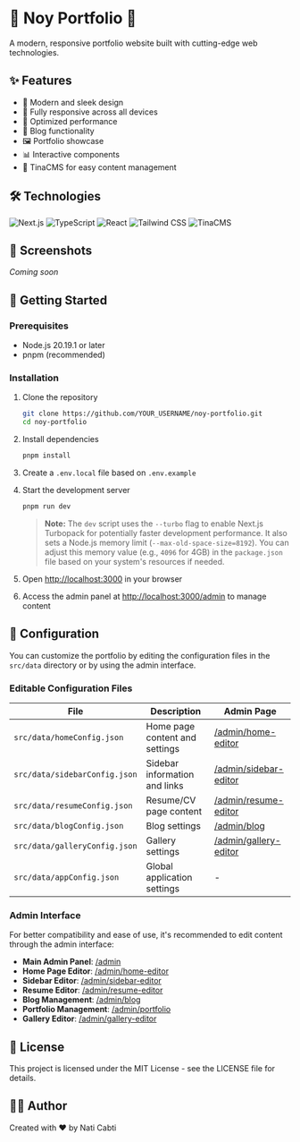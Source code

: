 # 🌟 Noy Portfolio 🌟

A modern, responsive portfolio website built with cutting-edge web technologies.

## ✨ Features

- 🎨 Modern and sleek design
- 📱 Fully responsive across all devices
- 🚀 Optimized performance
- 📝 Blog functionality
- 🖼️ Portfolio showcase
- 📊 Interactive components
- 🔧 TinaCMS for easy content management

## 🛠️ Technologies

![Next.js](https://img.shields.io/badge/Next.js-000000?style=for-the-badge&logo=next.js&logoColor=white)
![TypeScript](https://img.shields.io/badge/TypeScript-3178C6?style=for-the-badge&logo=typescript&logoColor=white)
![React](https://img.shields.io/badge/React-61DAFB?style=for-the-badge&logo=react&logoColor=black)
![Tailwind CSS](https://img.shields.io/badge/Tailwind_CSS-38B2AC?style=for-the-badge&logo=tailwind-css&logoColor=white)
![TinaCMS](https://img.shields.io/badge/TinaCMS-302454?style=for-the-badge&logo=tinacms&logoColor=white)

## 📸 Screenshots

_Coming soon_

## 🚀 Getting Started

### Prerequisites

- Node.js 20.19.1 or later
- pnpm (recommended)

### Installation

1. Clone the repository

   ```bash
   git clone https://github.com/YOUR_USERNAME/noy-portfolio.git
   cd noy-portfolio
   ```

2. Install dependencies

   ```bash
   pnpm install
   ```

3. Create a `.env.local` file based on `.env.example`

4. Start the development server

   ```bash
   pnpm run dev
   ```

   > **Note:** The `dev` script uses the `--turbo` flag to enable Next.js Turbopack for potentially faster development performance. It also sets a Node.js memory limit (`--max-old-space-size=8192`). You can adjust this memory value (e.g., `4096` for 4GB) in the `package.json` file based on your system's resources if needed.

5. Open [http://localhost:3000](http://localhost:3000) in your browser

6. Access the admin panel at [http://localhost:3000/admin](http://localhost:3000/admin) to manage content

## 🔧 Configuration

You can customize the portfolio by editing the configuration files in the `src/data` directory or by using the admin interface.

### Editable Configuration Files

| File                          | Description                    | Admin Page                                                          |
| ----------------------------- | ------------------------------ | ------------------------------------------------------------------- |
| `src/data/homeConfig.json`    | Home page content and settings | [/admin/home-editor](http://localhost:3000/admin/home-editor)       |
| `src/data/sidebarConfig.json` | Sidebar information and links  | [/admin/sidebar-editor](http://localhost:3000/admin/sidebar-editor) |
| `src/data/resumeConfig.json`  | Resume/CV page content         | [/admin/resume-editor](http://localhost:3000/admin/resume-editor)   |
| `src/data/blogConfig.json`    | Blog settings                  | [/admin/blog](http://localhost:3000/admin/blog)                     |
| `src/data/galleryConfig.json` | Gallery settings               | [/admin/gallery-editor](http://localhost:3000/admin/gallery-editor) |
| `src/data/appConfig.json`     | Global application settings    | -                                                                   |

### Admin Interface

For better compatibility and ease of use, it's recommended to edit content through the admin interface:

- **Main Admin Panel**: [/admin](http://localhost:3000/admin)
- **Home Page Editor**: [/admin/home-editor](http://localhost:3000/admin/home-editor)
- **Sidebar Editor**: [/admin/sidebar-editor](http://localhost:3000/admin/sidebar-editor)
- **Resume Editor**: [/admin/resume-editor](http://localhost:3000/admin/resume-editor)
- **Blog Management**: [/admin/blog](http://localhost:3000/admin/blog)
- **Portfolio Management**: [/admin/portfolio](http://localhost:3000/admin/portfolio)
- **Gallery Editor**: [/admin/gallery-editor](http://localhost:3000/admin/gallery-editor)

## 📝 License

This project is licensed under the MIT License - see the LICENSE file for details.

## 👨‍💻 Author

Created with ❤️ by Nati Cabti
